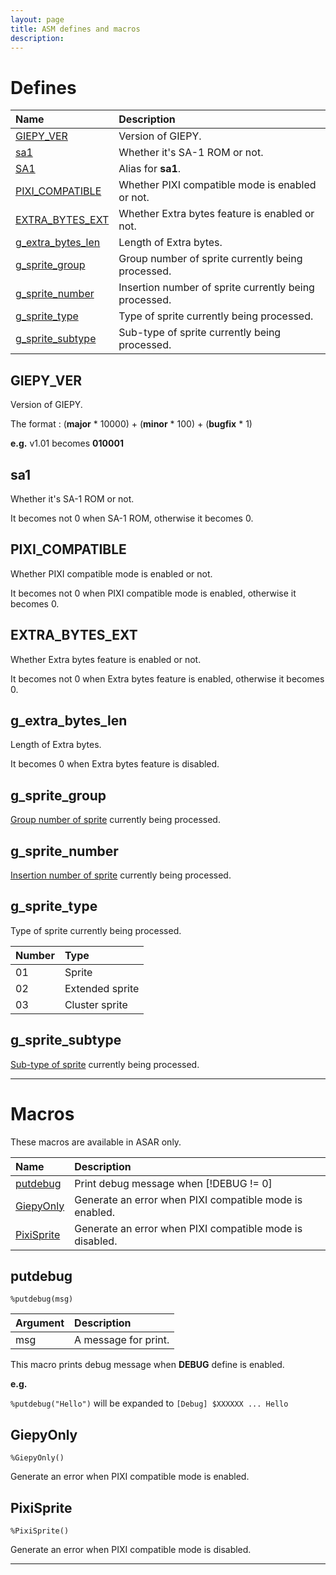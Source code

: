 ```yaml
---
layout: page
title: ASM defines and macros
description: 
---
```


# Defines

|Name                                    |Description                                             |
|:---------------------------------------|:-------------------------------------------------------|
|[GIEPY_VER](#giepy_ver)                 |Version of GIEPY.                                       |
|[sa1](#sa1)                             |Whether it's SA-1 ROM or not.                           |
|[SA1](#sa1)                             |Alias for **sa1**.                                      |
|[PIXI_COMPATIBLE](#pixi_compatible)     |Whether PIXI compatible mode is enabled or not.         |
|[EXTRA_BYTES_EXT](#extra_bytes_ext)     |Whether Extra bytes feature is enabled or not.          |
|[g_extra_bytes_len](#g_extra_bytes_len) |Length of Extra bytes.                                  |
|[g_sprite_group](#g_sprite_group)       |Group number of sprite currently being processed.       |
|[g_sprite_number](#g_sprite_number)     |Insertion number of sprite currently being processed.   |
|[g_sprite_type](#g_sprite_type)         |Type of sprite currently being processed.               |
|[g_sprite_subtype](#g_sprite_subtype)   |Sub-type of sprite currently being processed.           |

## GIEPY_VER

Version of GIEPY.

The format : (**major** \* 10000) + (**minor** \* 100) + (**bugfix** \* 1)

**e.g.** v1.01 becomes **010001**

## sa1

Whether it's SA-1 ROM or not.

It becomes not 0 when SA-1 ROM, otherwise it becomes 0.

## PIXI_COMPATIBLE

Whether PIXI compatible mode is enabled or not.

It becomes not 0 when PIXI compatible mode is enabled, otherwise it becomes 0.

## EXTRA_BYTES_EXT

Whether Extra bytes feature is enabled or not.

It becomes not 0 when Extra bytes feature is enabled, otherwise it becomes 0.

## g_extra_bytes_len

Length of Extra bytes.

It becomes 0 when Extra bytes feature is disabled.

## g_sprite_group

[Group number of sprite](../fspecs/list#sprite-insertion-destination-group) currently being processed.

## g_sprite_number

[Insertion number of sprite](../fspecs/list#sprite-insertion-destination-number) currently being processed.

## g_sprite_type

Type of sprite currently being processed.

|Number|Type           |
|:-----|:--------------|
|01    |Sprite         |
|02    |Extended sprite|
|03    |Cluster sprite |

## g_sprite_subtype

[Sub-type of sprite](../fspecs/spconfig#line-7) currently being processed.




---


# Macros

These macros are available in ASAR only.

|Name                                    |Description                                             |
|:---------------------------------------|:-------------------------------------------------------|
|[putdebug](#putdebug)                   |Print debug message when \[!DEBUG != 0\]                |
|[GiepyOnly](#giepyonly)                 |Generate an error when PIXI compatible mode is enabled. |
|[PixiSprite](#pixisprite)               |Generate an error when PIXI compatible mode is disabled.|

## putdebug

`%putdebug(msg)`

|Argument|Description         |
|:-------|:-------------------|
|msg     |A message for print.|

This macro prints debug message when **DEBUG** define is enabled.

**e.g.**

`%putdebug("Hello")` will be expanded to `[Debug] $XXXXXX ... Hello`



## GiepyOnly

`%GiepyOnly()`

Generate an error when PIXI compatible mode is enabled.


## PixiSprite

`%PixiSprite()`

Generate an error when PIXI compatible mode is disabled.


---



